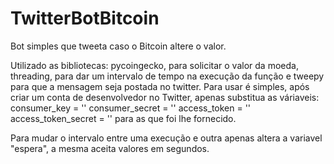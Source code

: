 # TwitterBotBitcoin
Bot simples que tweeta caso o Bitcoin altere o valor.

Utilizado as bibliotecas:
   pycoingecko, para solicitar o valor da moeda, 
   threading, para dar um intervalo de tempo na execução da função e 
   tweepy para que a mensagem seja postada no twitter.
Para usar é simples, após criar um conta de desenvolvedor no Twitter, apenas substitua as váriaveis:
  consumer_key = ''
  consumer_secret = ''
  access_token = ''
  access_token_secret = ''
para as que foi lhe fornecido.

Para mudar o intervalo entre uma execução e outra apenas altera a variavel "espera", a mesma aceita valores em segundos.



